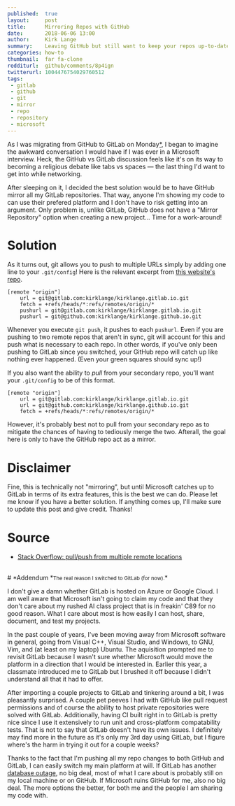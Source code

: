 ```yaml
---
published:  true
layout:     post
title:      Mirroring Repos with GitHub
date:       2018-06-06 13:00
author:     Kirk Lange
summary:    Leaving GitHub but still want to keep your repos up-to-date?
categories: how-to
thumbnail:  far fa-clone
redditurl:  github/comments/8p4ign
twitterurl: 1004476754029760512
tags:
 - gitlab
 - github
 - git
 - mirror
 - repo
 - repository
 - microsoft
---
```


As I was migrating from GitHub to GitLab on Monday[*](#addendum), I began to
imagine the awkward conversation I would have if I was ever in a Microsoft
interview. Heck, the GitHub vs GitLab discussion feels like it's on its way to
becoming a religious debate like tabs vs spaces &mdash; the last thing I'd want
to get into while networking.

After sleeping on it, I decided the best solution would be to have GitHub
mirror all my GitLab repositories. That way, anyone I'm showing my code to can
use their prefered platform and I don't have to risk getting into an argument.
Only problem is, unlike GitLab, GitHub does not have a "Mirror Repository"
option when creating a new project... Time for a work-around!

# Solution

As it turns out, git allows you to push to multiple URLs simply by adding
one line to your `.git/config`! Here is the relevant excerpt from
<a target="_blank" href="https://gitlab.com/kirklange/kirklange.gitlab.io">
this website's repo</a>.

```
[remote "origin"]
    url = git@gitlab.com:kirklange/kirklange.gitlab.io.git
    fetch = +refs/heads/*:refs/remotes/origin/*
    pushurl = git@gitlab.com:kirklange/kirklange.gitlab.io.git
    pushurl = git@github.com:kirklange/kirklange.github.io.git
```

Whenever you execute `git push`, it pushes to each `pushurl`. Even if you are
pushing to two remote repos that aren't in sync, git will account for this and
push what is necessary to each repo. In other words, if you've only been
pushing to GitLab since you switched, your GitHub repo will catch up like
nothing ever happened. (Even your green squares should sync up!)

If you also want the ability to *pull* from your secondary repo, you'll want
your `.git/config` to be of this format.

```
[remote "origin"]
    url = git@gitlab.com:kirklange/kirklange.gitlab.io.git
    url = git@github.com:kirklange/kirklange.github.io.git
    fetch = +refs/heads/*:refs/remotes/origin/*
```

However, it's probably best not to pull from your secondary repo as to
mitigate the chances of having to tediously merge the two. Afterall, the goal
here is only to have the GitHub repo act as a mirror.

# Disclaimer

Fine, this is technically not "mirroring", but until Microsoft catches up to
GitLab in terms of its extra features, this is the best we can do. Please let
me know if you have a better solution. If anything comes up, I'll make sure to
update this post and give credit. Thanks!

# Source

* <a href="https://stackoverflow.com/questions/849308" target="_blank">Stack Overflow: pull/push from multiple remote locations</a>

<br>
# *Addendum
*<small>The real reason I switched to GitLab (for now).</small>*

I don't give a damn whether GitLab is hosted on Azure or Google Cloud. I am
well aware that Microsoft isn't going to claim my code and that they don't care
about my rushed AI class project that is in freakin' C89 for no good reason.
What I care about most is how easily I can host, share, document, and test my
projects.

In the past couple of years, I've been moving away from Microsoft software in
general, going from Visual C++, Visual Studio, and Windows, to GNU, Vim, and
(at least on my laptop) Ubuntu. The aquisition prompted me to revisit GitLab
because I wasn't sure whether Microsoft would move the platform in a direction
that I would be interested in. Earlier this year, a classmate introduced me to
GitLab but I brushed it off because I didn't understand all that it had to
offer.

After importing a couple projects to GitLab and tinkering around a bit, I was
pleasantly surprised. A couple pet peeves I had with GitHub like pull request
permissions and of course the ability to host private repositories were solved
with GitLab. Additionally, having CI built right in to GitLab is pretty nice
since I use it extensively to run unit and cross-platform compatability tests.
That is not to say that GitLab doesn't have its own issues. I definitely may
find more in the future as it's only my 3rd day using GitLab, but I figure
where's the harm in trying it out for a couple weeks?

Thanks to the fact that I'm pushing all my repo changes to both GitHub and
GitLab, I can easily switch my main platform at will. If GitLab has another
<a target="_blank" href="https://about.gitlab.com/2017/02/10/postmortem-of-database-outage-of-january-31/">database outage</a>,
no big deal, most of what I care about is probably still on my local machine or
on GitHub. If Microsoft ruins GitHub for me, also no big deal. The more options
the better, for both me and the people I am sharing my code with.
